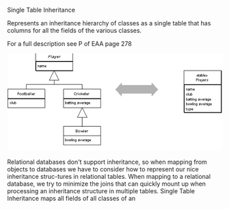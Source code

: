 ﻿Single Table Inheritance

Represents an inheritance hierarchy of classes as a single table that has columns for all the fields of the various classes.

For a full description see P of EAA page 278

![File](file.png) 

Relational databases don't support inheritance, so when mapping from objects to databases we have to consider how to represent our nice inheritance struc-tures in relational tables. When mapping to a relational database, we try to minimize the joins that can quickly mount up when processing an inheritance structure in multiple tables. Single Table Inheritance maps all fields of all classes of an 